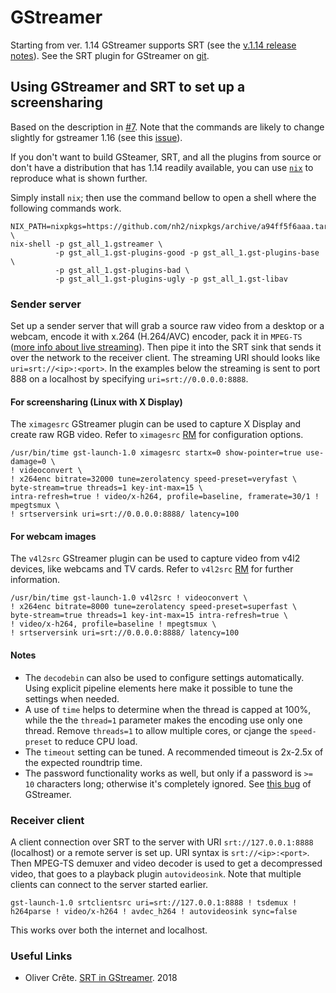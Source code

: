 # GStreamer

Starting from ver. 1.14 GStreamer supports SRT \(see the [v.1.14 release notes](https://gstreamer.freedesktop.org/releases/1.14/)\). See the SRT plugin for GStreamer on [git](https://gitlab.freedesktop.org/gstreamer/gst-plugins-bad/tree/master/ext/srt).

## Using GStreamer and SRT to set up a screensharing

Based on the description in [\#7](https://github.com/Haivision/srt/issues/7). Note that the commands are likely to change slightly for gstreamer 1.16 \(see this [issue](https://gitlab.freedesktop.org/gstreamer/gst-plugins-bad/issues/874#note_106395)\).

If you don't want to build GSteamer, SRT, and all the plugins from source or don't have a distribution that has 1.14 readily available, you can use [`nix`](https://nixos.org/nix/) to reproduce what is shown further.

Simply install `nix`; then use the command bellow to open a shell where the following commands work.

```text
NIX_PATH=nixpkgs=https://github.com/nh2/nixpkgs/archive/a94ff5f6aaa.tar.gz \
nix-shell -p gst_all_1.gstreamer \
          -p gst_all_1.gst-plugins-good -p gst_all_1.gst-plugins-base \
          -p gst_all_1.gst-plugins-bad \
          -p gst_all_1.gst-plugins-ugly -p gst_all_1.gst-libav
```

### Sender server

Set up a sender server that will grab a source raw video from a desktop or a webcam, encode it with x.264 \(H.264/AVC\) encoder, pack it in `MPEG-TS` \([more info about live streaming](https://github.com/maxlovic/srt-cookbook/tree/c3755b5293c31d2a952bc1624177a504ae99cf29/applications/live-streaming.md)\). Then pipe it into the SRT sink that sends it over the network to the receiver client. The streaming URI should looks like `uri=srt://<ip>:<port>`. In the examples below the streaming is sent to port 888 on a localhost by specifying `uri=srt://0.0.0.0:8888`.

#### For screensharing \(Linux with X Display\)

The `ximagesrc` GStreamer plugin can be used to capture X Display and create raw RGB video. Refer to `ximagesrc` [RM](https://gstreamer.freedesktop.org/data/doc/gstreamer/head/gst-plugins-good-plugins/html/gst-plugins-good-plugins-ximagesrc.html) for configuration options.

```text
/usr/bin/time gst-launch-1.0 ximagesrc startx=0 show-pointer=true use-damage=0 \
! videoconvert \
! x264enc bitrate=32000 tune=zerolatency speed-preset=veryfast \
byte-stream=true threads=1 key-int-max=15 \
intra-refresh=true ! video/x-h264, profile=baseline, framerate=30/1 ! mpegtsmux \
! srtserversink uri=srt://0.0.0.0:8888/ latency=100
```

#### For webcam images

The `v4l2src` GStreamer plugin can be used to capture video from v4l2 devices, like webcams and TV cards. Refer to `v4l2src` [RM](https://gstreamer.freedesktop.org/data/doc/gstreamer/head/gst-plugins-good-plugins/html/gst-plugins-good-plugins-v4l2src.html) for further information.

```text
/usr/bin/time gst-launch-1.0 v4l2src ! videoconvert \
! x264enc bitrate=8000 tune=zerolatency speed-preset=superfast \
byte-stream=true threads=1 key-int-max=15 intra-refresh=true \
! video/x-h264, profile=baseline ! mpegtsmux \
! srtserversink uri=srt://0.0.0.0:8888/ latency=100
```

#### Notes

* The `decodebin` can also be used to configure settings automatically. Using explicit pipeline elements here make it possible to tune the settings when needed.
* A use of `time` helps to determine when the thread is capped at 100%, while the the `thread=1` parameter makes the encoding use only one thread. Remove `threads=1` to allow multiple cores, or cjange the  `speed-preset` to reduce CPU load.
* The `timeout` setting can be tuned. A recommended timeout is 2x-2.5x of the expected roundtrip time.
* The password functionality works as well, but only if a password is `>= 10` characters long; otherwise it's completely ignored. See [this bug](https://gitlab.freedesktop.org/gstreamer/gst-plugins-bad/issues/694#note_106616) of GStreamer.

### Receiver client

A client connection over SRT to the server with URI `srt://127.0.0.1:8888` \(localhost\) or a remote server is set up. URI syntax is `srt://<ip>:<port>`. Then MPEG-TS demuxer and video decoder is used to get a decompressed video, that goes to a playback plugin `autovideosink`. Note that multiple clients can connect to the server started earlier.

`gst-launch-1.0 srtclientsrc uri=srt://127.0.0.1:8888 ! tsdemux ! h264parse ! video/x-h264 ! avdec_h264 ! autovideosink sync=false`

This works over both the internet and localhost.

### Useful Links

* Oliver Crête. [SRT in GStreamer](https://www.collabora.com/news-and-blog/blog/2018/02/16/srt-in-gstreamer/). 2018

